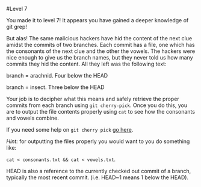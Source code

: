 #Level 7

You made it to level 7! It appears you have gained a deeper knowledge of git grep!

But alas! The same malicious hackers have hid the content of the next clue amidst the commits of two branches.
Each commit has a file, one which has the consonants of the next clue and the other the vowels.
The hackers were nice enough to give us the branch names, but they never told us how many commits they hid the content. 
All they left was the following text:

branch = arachnid. Four below the HEAD

branch = insect. Three below the HEAD

Your job is to decipher what this means and safely retrieve the proper commits from each branch using ```git cherry-pick```.
Once you do this, you are to output the file contents properly using ```cat``` to see how the consonants and vowels combine.

If you need some help on ```git cherry pick``` [go here](http://git-scm.com/docs/git-cherry-pick).

*Hint:* for outputting the files properly you would want to you do something like:

```cat < consonants.txt && cat < vowels.txt```. 

HEAD is also a reference to the currently checked out commit of a branch, typically the most recent commit. 
(i.e. HEAD~1 means 1 below the HEAD).
